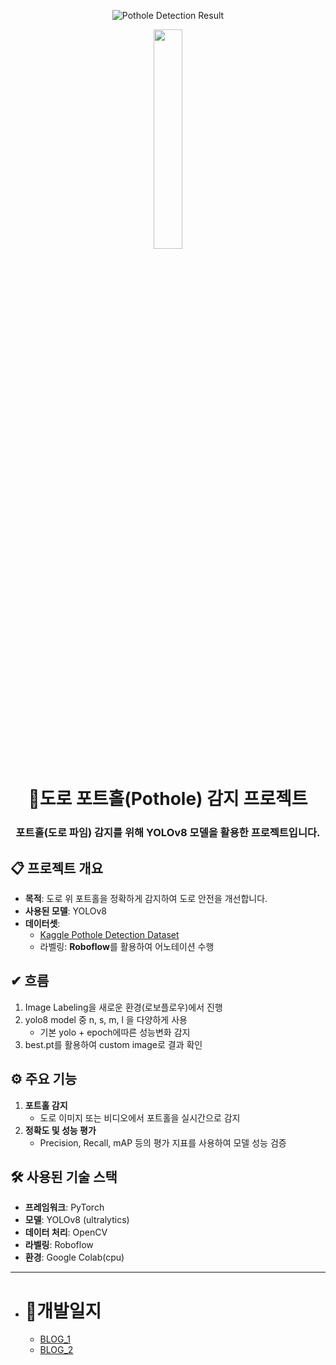 <div align="center">

![Pothole Detection Result](https://capsule-render.vercel.app/api?type=waving&color=auto&height=300&section=header&text=Pothole-Detection%20&fontSize=80)

<p align="center">
  <img src="https://github.com/ruru-kor/YOLO-Pothole-Detection--/raw/main/result.gif" width="30%">
</p>

# **🚧도로 포트홀(Pothole) 감지 프로젝트**
### 포트홀(도로 파임) 감지를 위해 **YOLOv8** 모델을 활용한 프로젝트입니다. 
</div>

## 📋 **프로젝트 개요**  
- **목적**: 도로 위 포트홀을 정확하게 감지하여 도로 안전을 개선합니다.  
- **사용된 모델**: YOLOv8  
- **데이터셋**:  
   - [Kaggle Pothole Detection Dataset](https://www.kaggle.com/datasets/atulyakumar98/pothole-detection-dataset)  
   - 라벨링: **Roboflow**를 활용하여 어노테이션 수행  

## ✔ **흐름**
1. Image Labeling을 새로운 환경(로보플로우)에서 진행
2. yolo8 model 중 n, s, m, l 을 다양하게 사용
   * 기본 yolo + epoch에따른 성능변화 감지
3. best.pt를 활용하여 custom image로 결과 확인
   
## ⚙️ **주요 기능**  
1. **포트홀 감지**  
   - 도로 이미지 또는 비디오에서 포트홀을 실시간으로 감지  
2. **정확도 및 성능 평가**  
   - Precision, Recall, mAP 등의 평가 지표를 사용하여 모델 성능 검증

## 🛠️ **사용된 기술 스택**  
- **프레임워크**: PyTorch  
- **모델**: YOLOv8 (ultralytics)  
- **데이터 처리**: OpenCV  
- **라벨링**: Roboflow  
- **환경**: Google Colab(cpu)


---
- # 📝**개발일지**
   - [BLOG_1](https://so-fast.tistory.com/entry/yolo%EC%9A%9C%EB%A1%9C%ED%99%9C%EC%9A%A9%ED%95%9C-%EB%8F%84%EB%A1%9C-%ED%8F%AC%ED%8A%B8%ED%99%80-%EA%B5%AC%EB%B6%84%ED%94%84%EB%A1%9C%EC%A0%9D%ED%8A%B8)  
   - [BLOG_2](https://so-fast.tistory.com/entry/yolo%EC%9A%9C%EB%A1%9C%ED%99%9C%EC%9A%A9%ED%95%9C-%EB%8F%84%EB%A1%9C-%ED%8F%AC%ED%8A%B8%ED%99%80-%EA%B5%AC%EB%B6%84%ED%94%84%EB%A1%9C%EC%A0%9D%ED%8A%B8-2)  


